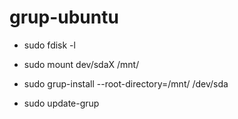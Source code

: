 # grup-ubuntu

- sudo fdisk -l

- sudo mount dev/sdaX /mnt/

- sudo grup-install --root-directory=/mnt/ /dev/sda

- sudo update-grup
